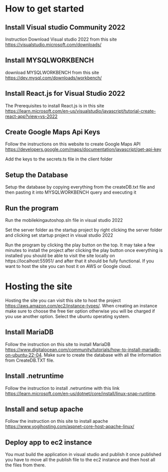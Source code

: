 # How to get started 

## Install Visual studio Community 2022

Instruction Download Visual studio 2022 from this site https://visualstudio.microsoft.com/downloads/

## Install MYSQLWORKBENCH 

download MYSQLWORKBENCH from this site https://dev.mysql.com/downloads/workbench/

## Install React.js for Visual Studio 2022

 The Prerequisites to install  React.js is in this site https://learn.microsoft.com/en-us/visualstudio/javascript/tutorial-create-react-app?view=vs-2022

## Create Google Maps Api Keys

Follow the instructions on this website to create Google Maps API https://developers.google.com/maps/documentation/javascript/get-api-key

Add the keys to the secrets.ts file in the client folder 

## Setup the Database 

Setup the database by copying everything from the createDB.txt file and then pasting it into MYSQLWORKBENCH query and executing it

## Run the program 

Run the mobilekingautoshop.sln file in visual studio 2022

Set the server folder as the startup project by right clicking the server folder and clicking set startup project in visual studio 2022

Run the program by clicking the play button on the top. It may take a few minutes to install the project after clicking the play button
once everything is installed you should be able to visit the site locally on https://localhost:55951/ and after that it should be fully 
functional. If you want to host the site you can host it on AWS or Google cloud.

# Hosting the site 

Hosting the site you can visit this site to host the project https://aws.amazon.com/ec2/instance-types/. When creating an instance make 
sure to choose the free tier option otherwise you will be charged if you use another option. Select the ubuntu operating system.

## Install MariaDB

Follow the instruction on this site to install MariaDB https://www.digitalocean.com/community/tutorials/how-to-install-mariadb-on-ubuntu-22-04. Make sure to create the database with all the information from CreateDB.TXT file.

## Install .netruntime

Follow the instruction to install .netruntime with this link https://learn.microsoft.com/en-us/dotnet/core/install/linux-snap-runtime.

## Install and setup apache

Follow the instruction on this site to install apache https://www.yogihosting.com/aspnet-core-host-apache-linux/

## Deploy app to ec2 instance 

You must build the application in visual studio and publish it once published you have to move all the publish file to the ec2 instance and then host all the files from there. 



